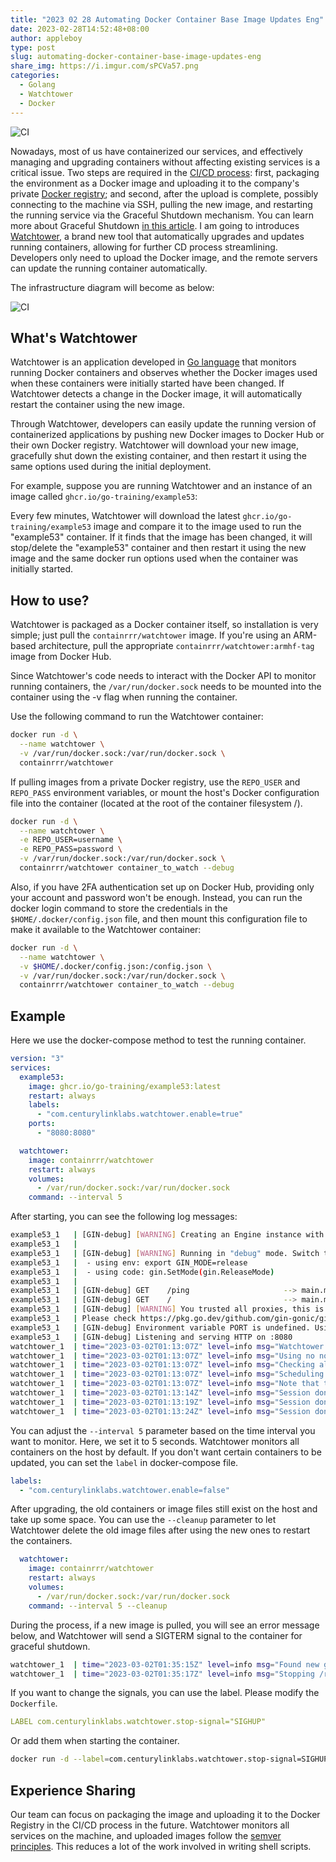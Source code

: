 ```yaml
---
title: "2023 02 28 Automating Docker Container Base Image Updates Eng"
date: 2023-02-28T14:52:48+08:00
author: appleboy
type: post
slug: automating-docker-container-base-image-updates-eng
share_img: https://i.imgur.com/sPCVa57.png
categories:
  - Golang
  - Watchtower
  - Docker
---
```


![CI](https://i.imgur.com/XbonwAZ.png)

Nowadays, most of us have containerized our services, and effectively managing and upgrading containers without affecting existing services is a critical issue. Two steps are required in the [CI/CD process](https://zh.wikipedia.org/zh-tw/CI/CD): first, packaging the environment as a Docker image and uploading it to the company's private [Docker registry](https://docs.docker.com/registry/); and second, after the upload is complete, possibly connecting to the machine via SSH, pulling the new image, and restarting the running service via the Graceful Shutdown mechanism. You can learn more about Graceful Shutdown [in this article](https://blog.wu-boy.com/2020/02/what-is-graceful-shutdown-in-golang/). I am going to introduces [Watchtower](https://containrrr.dev/watchtower), a brand new tool that automatically upgrades and updates running containers, allowing for further CD process streamlining. Developers only need to upload the Docker image, and the remote servers can update the running container automatically.

<!--more-->

The infrastructure diagram will become as below:

![CI](https://i.imgur.com/sPCVa57.png)

## What's Watchtower

Watchtower is an application developed in [Go language](https://go.dev) that monitors running Docker containers and observes whether the Docker images used when these containers were initially started have been changed. If Watchtower detects a change in the Docker image, it will automatically restart the container using the new image.

Through Watchtower, developers can easily update the running version of containerized applications by pushing new Docker images to Docker Hub or their own Docker registry. Watchtower will download your new image, gracefully shut down the existing container, and then restart it using the same options used during the initial deployment.

For example, suppose you are running Watchtower and an instance of an image called `ghcr.io/go-training/example53`:

Every few minutes, Watchtower will download the latest `ghcr.io/go-training/example53` image and compare it to the image used to run the "example53" container. If it finds that the image has been changed, it will stop/delete the "example53" container and then restart it using the new image and the same docker run options used when the container was initially started.

## How to use?

Watchtower is packaged as a Docker container itself, so installation is very simple; just pull the `containrrr/watchtower` image. If you're using an ARM-based architecture, pull the appropriate `containrrr/watchtower:armhf-tag` image from Docker Hub.

Since Watchtower's code needs to interact with the Docker API to monitor running containers, the `/var/run/docker.sock` needs to be mounted into the container using the -v flag when running the container.

Use the following command to run the Watchtower container:

```sh
docker run -d \
  --name watchtower \
  -v /var/run/docker.sock:/var/run/docker.sock \
  containrrr/watchtower
```

If pulling images from a private Docker registry, use the `REPO_USER` and `REPO_PASS` environment variables, or mount the host's Docker configuration file into the container (located at the root of the container filesystem /).

```sh
docker run -d \
  --name watchtower \
  -e REPO_USER=username \
  -e REPO_PASS=password \
  -v /var/run/docker.sock:/var/run/docker.sock \
  containrrr/watchtower container_to_watch --debug
```

Also, if you have 2FA authentication set up on Docker Hub, providing only your account and password won't be enough. Instead, you can run the docker login command to store the credentials in the `$HOME/.docker/config.json` file, and then mount this configuration file to make it available to the Watchtower container:

```sh
docker run -d \
  --name watchtower \
  -v $HOME/.docker/config.json:/config.json \
  -v /var/run/docker.sock:/var/run/docker.sock \
  containrrr/watchtower container_to_watch --debug
```

## Example

Here we use the docker-compose method to test the running container.

```yml
version: "3"
services:
  example53:
    image: ghcr.io/go-training/example53:latest
    restart: always
    labels:
      - "com.centurylinklabs.watchtower.enable=true"
    ports:
      - "8080:8080"

  watchtower:
    image: containrrr/watchtower
    restart: always
    volumes:
      - /var/run/docker.sock:/var/run/docker.sock
    command: --interval 5
```

After starting, you can see the following log messages:

```sh
example53_1   | [GIN-debug] [WARNING] Creating an Engine instance with the Logger and Recovery middleware already attached.
example53_1   |
example53_1   | [GIN-debug] [WARNING] Running in "debug" mode. Switch to "release" mode in production.
example53_1   |  - using env: export GIN_MODE=release
example53_1   |  - using code: gin.SetMode(gin.ReleaseMode)
example53_1   |
example53_1   | [GIN-debug] GET    /ping                     --> main.main.func1 (3 handlers)
example53_1   | [GIN-debug] GET    /                         --> main.main.func2 (3 handlers)
example53_1   | [GIN-debug] [WARNING] You trusted all proxies, this is NOT safe. We recommend you to set a value.
example53_1   | Please check https://pkg.go.dev/github.com/gin-gonic/gin#readme-don-t-trust-all-proxies for details.
example53_1   | [GIN-debug] Environment variable PORT is undefined. Using port :8080 by default
example53_1   | [GIN-debug] Listening and serving HTTP on :8080
watchtower_1  | time="2023-03-02T01:13:07Z" level=info msg="Watchtower 1.5.3"
watchtower_1  | time="2023-03-02T01:13:07Z" level=info msg="Using no notifications"
watchtower_1  | time="2023-03-02T01:13:07Z" level=info msg="Checking all containers (except explicitly disabled with label)"
watchtower_1  | time="2023-03-02T01:13:07Z" level=info msg="Scheduling first run: 2023-03-02 01:13:12 +0000 UTC"
watchtower_1  | time="2023-03-02T01:13:07Z" level=info msg="Note that the first check will be performed in 4 seconds"
watchtower_1  | time="2023-03-02T01:13:14Z" level=info msg="Session done" Failed=0 Scanned=2 Updated=0 notify=no
watchtower_1  | time="2023-03-02T01:13:19Z" level=info msg="Session done" Failed=0 Scanned=2 Updated=0 notify=no
watchtower_1  | time="2023-03-02T01:13:24Z" level=info msg="Session done" Failed=0 Scanned=2 Updated=0 notify=no
```

You can adjust the `--interval 5` parameter based on the time interval you want to monitor. Here, we set it to 5 seconds. Watchtower monitors all containers on the host by default. If you don't want certain containers to be updated, you can set the `label` in docker-compose file.

```yml
labels:
  - "com.centurylinklabs.watchtower.enable=false"
```

After upgrading, the old containers or image files still exist on the host and take up some space. You can use the `--cleanup` parameter to let Watchtower delete the old image files after using the new ones to restart the containers.

```yml
  watchtower:
    image: containrrr/watchtower
    restart: always
    volumes:
      - /var/run/docker.sock:/var/run/docker.sock
    command: --interval 5 --cleanup
```

During the process, if a new image is pulled, you will see an error message below, and Watchtower will send a SIGTERM signal to the container for graceful shutdown.

```sh
watchtower_1  | time="2023-03-02T01:35:15Z" level=info msg="Found new ghcr.io/go-training/example53:latest image (040d01951ee2)"
watchtower_1  | time="2023-03-02T01:35:17Z" level=info msg="Stopping /root_example53_1 (57fc95adf8cd) with SIGTERM"
```

If you want to change the signals, you can use the label. Please modify the `Dockerfile`.

```yml
LABEL com.centurylinklabs.watchtower.stop-signal="SIGHUP"
```

Or add them when starting the container.

```sh
docker run -d --label=com.centurylinklabs.watchtower.stop-signal=SIGHUP someimage
```

## Experience Sharing

Our team can focus on packaging the image and uploading it to the Docker Registry in the CI/CD process in the future. Watchtower monitors all services on the machine, and uploaded images follow the [semver principles](https://semver.org/). This reduces a lot of the work involved in writing shell scripts.

